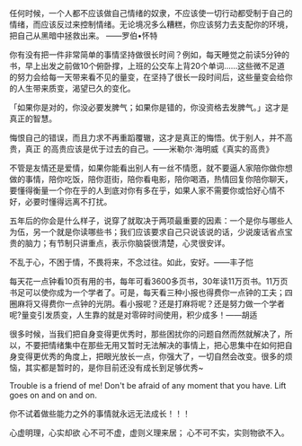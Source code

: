 任何时候，一个人都不应该做自己情绪的奴隶，不应该使一切行动都受制于自己的情绪，而应该反过来控制情绪。无论境况多么糟糕，你应该努力去支配你的环境，把自己从黑暗中拯救出来。 ——罗伯•怀特

你有没有把一件非常简单的事情坚持做很长时间？例如，每天睡觉之前读5分钟的书，早上出发之前做10个俯卧撑，上班的公交车上背20个单词……这些微不足道的努力会给每一天带来看不见的量变，在坚持了很长一段时间后，这些量变会给你的人生带来质变，渴望已久的变化。

「如果你是对的，你没必要发脾气；如果你是错的，你没资格去发脾气。」这才是真正的智慧。

悔恨自己的错误，而且力求不再重蹈覆辙，这才是真正的悔悟。优于别人，并不高贵，真正 的高贵应该是优于过去的自己。——米勒尔·海明威《真实的高贵》

不管是友情还是爱情，如果你能看出别人有一丝不情愿，就不要逼人家陪你做你想做的事情，陪你吃饭，陪你逛街，陪你看电影，陪你喝酒，热情回复你陪你聊天，要懂得衡量一个你在乎的人到底对你有多在乎，如果人家不需要你或恰好心情不好，必要时懂得远离不打扰。

五年后的你会是什么样子，说穿了就取决于两项最重要的因素：一个是你与哪些人为伍，另一个就是你读哪些书；我们应该要求自己只说该说的话，少说废话省点宝贵的脑力；有节制只讲重点，表示你脑袋很清楚，心灵很安详。

不乱于心，不困于情，不畏将来，不念过往。如此，安好。——丰子恺

每天花一点钟看10页有用的书，每年可看3600多页书，30年读11万页书。11万页书足可以使你成为一个学者了。可是，每天看三种小报也得费你一点钟的工夫；四圈麻将又得费你一点钟的光阴。看小报呢？还是打麻将呢？还是努力做一个学者呢?量变引发质变，人生靠的就是对零碎时间使用，积少成多！——胡适

很多时候，当我们把自身变得更优秀时，那些困扰你的问题自然而然就解决了，所以，不要把情绪集中在那些无用又暂时无法解决的事情上，把心思集中在如何把自身变得更优秀的角度上，把眼光放长一点，你强大了，一切自然会改变。很多的烦恼，其实都是暂时的，是你目前还没有成长到足够优秀~

Trouble is a friend of me! Don't be afraid of any moment that you have. Lift goes on and on and on.

你不试着做些能力之外的事情就永远无法成长！！！

心虚明理，心实却欲
心不可不虚，虚则义理来居；
心不可不实，实则物欲不入。
